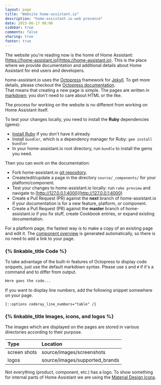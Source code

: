 ```yaml
---
layout: page
title: "Website home-assistant.io"
description: "home-assistant.io web presence"
date: 2015-06-17 08:00
sidebar: true
comments: false
sharing: true
footer: true
---
```


The website you're reading now is the home of Home Assistant: [https://home-assistant.io](https://home-assistant.io). This is the place where we provide documentation and additional details about Home Assistant for end users and developers. 

home-assistant.io uses the [Octopress](http://octopress.org/) framework for [Jekyll](http://github.com/mojombo/jekyll). To get more details, please checkout the [Octopress documentation](http://octopress.org/docs/).  
That means that creating a new page is simple. The pages are written in [markdown](http://daringfireball.net/projects/markdown/); you don't need to care about HTML or the like.

The process for working on the website is no different from working on Home Assistant itself.

To test your changes locally, you need to install the **Ruby** dependencies (gems):  

- [Install Ruby](https://www.ruby-lang.org/en/documentation/installation/) if you don't have it already.
- Install `bundler`, which is a dependency manager for Ruby: `gem install bundler`
- In your home-assistant.io root directory, run `bundle` to install the gems you need.

Then you can work on the documentation:

- Fork home-assistant.io [git repository](https://github.com/home-assistant/home-assistant.io).
- Create/edit/update a page in the directory `source/_components/` for your platform/component. 
- Test your changes to home-assistant.io locally: run ``rake preview`` and navigate to [http://127.0.0.1:4000](http://127.0.0.1:4000)
- Create a Pull Request (PR) against the **next** branch of home-assistant.io if your documentation is for a new feature, platform, or component.
- Create a Pull Request (PR) against the **master** branch of home-assistant.io if you fix stuff, create Cookbook entries, or expand existing documentation.

For a platform page, the fastest way is to make a copy of an existing page and edit it. The [component overview](/components/) is generated automatically, so there is no need to add a link to your page.

### {% linkable_title Code %}
To take advantage of the built-in features of Octopress to display code snippets, just use the default markdown syntax. Please use `$` and `#` if it's a command and to differ from output.

```bash
Here goes the code...
```

If you want to display line numbers, add the following snippet somewhere on your page. 

```
{::options coderay_line_numbers="table" /}
```

### {% linkable_title Images, icons, and logos %}
The images which are displayed on the pages are stored in various directories according to their purpose. 

| Type         | Location                                      |
| :----------- |:----------------------------------------------|
| screen shots | source/images/screenshots                     |
| logos        | source/images/supported_brands                |

Not everything (product, component, etc.) has a logo. To show something for internal parts of Home Assistant we are using the [Material Design Icons](https://materialdesignicons.com/). 


